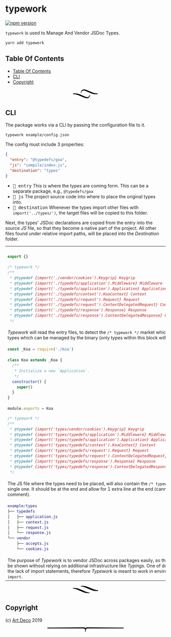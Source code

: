 # typework

[![npm version](https://badge.fury.io/js/typework.svg)](https://npmjs.org/package/typework)

`typework` is used to Manage And Vendor JSDoc Types.

```sh
yarn add typework
```

## Table Of Contents

- [Table Of Contents](#table-of-contents)
- [CLI](#cli)
- [Copyright](#copyright)

<p align="center"><a href="#table-of-contents"><img src="/.documentary/section-breaks/0.svg?sanitize=true"></a></p>

## CLI

The package works via a CLI by passing the configuration file to it.

```
typework example/config.json
```

The config must include 3 properties:

```json
{
  "entry": "@typedefs/goa",
  "js": "compile/index.js",
  "destination": "types"
}
```

- <kbd>🔖 entry</kbd> This is where the types are coming form. This can be a separate package, e.g., `@typedefs/goa`
- <kbd>🎯 js</kbd> The project source code into where to place the original types into.
- <kbd>📂 destination</kbd> Whenever the types import other files with `import('../types/')`, the target files will be copied to this folder.

Next, the types' JSDoc declarations are copied from the entry into the source _JS_ file, so that they become a native part of the project. All other files found under relative import paths, will be placed into the _Destination_ folder.

<table>
<tr><th></th></tr>
<tr><td>

```js
export {}

/* typework */
/**
 * @typedef {import('./vendor/cookies').Keygrip} Keygrip
 * @typedef {import('./typedefs/application').Middleware} Middleware
 * @typedef {import('./typedefs/application').Application} Application
 * @typedef {import('./typedefs/context').KoaContext} Context
 * @typedef {import('./typedefs/request').Request} Request
 * @typedef {import('./typedefs/request').ContextDelegatedRequest} ContextDelegatedRequest
 * @typedef {import('./typedefs/response').Response} Response
 * @typedef {import('./typedefs/response').ContextDelegatedResponse} ContextDelegatedResponse
 */
```
</td></tr>
<tr><td><em>Typework</em> will read the entry files, to detect the <code>/* typework */</code> market which indicates a single block of types which can be managed by the binary (only types within this block will be worked on).</td></tr>
<tr><td>

```js
const _Koa = require('./koa')

class Koa extends _Koa {
  /**
   * Initialize a new `Application`.
   */
  constructor() {
    super()
  }
}

module.exports = Koa
```
```js
/* typework */
/**
 * @typedef {import('types/vendor/cookies').Keygrip} Keygrip
 * @typedef {import('types/typedefs/application').Middleware} Middleware
 * @typedef {import('types/typedefs/application').Application} Application
 * @typedef {import('types/typedefs/context').KoaContext} Context
 * @typedef {import('types/typedefs/request').Request} Request
 * @typedef {import('types/typedefs/request').ContextDelegatedRequest} ContextDelegatedRequest
 * @typedef {import('types/typedefs/response').Response} Response
 * @typedef {import('types/typedefs/response').ContextDelegatedResponse} ContextDelegatedResponse
 */
```
</td></tr>
<tr><td>The JS file where the types need to be placed, will also contain the <code>/* typework */</code> marker, but only a single one. It should be at the end and allow for 1 extra line at the end (cannot finish with the typework comment).</td></tr>
<tr><td>

```m
example/types
├── typedefs
│   ├── application.js
│   ├── context.js
│   ├── request.js
│   └── response.js
└── vendor
    ├── accepts.js
    └── cookies.js
```
</td></tr>
<tr><td>The purpose of <em>Typework</em> is to vendor JSDoc across packages easily, so that the IDE documentation can be shown without relying on additional infrastructure like <em>Typings</em>. One of downside of current JSDoc is the lack of import statements, therefore <em>Typework</em> is meant to work in environments which support <code>import</code>.</td></tr>
</table>

<p align="center"><a href="#table-of-contents"><img src="/.documentary/section-breaks/1.svg?sanitize=true"></a></p>

## Copyright

(c) [Art Deco][1] 2019

[1]: https://artd.eco

<p align="center"><a href="#table-of-contents"><img src="/.documentary/section-breaks/-1.svg?sanitize=true"></a></p>